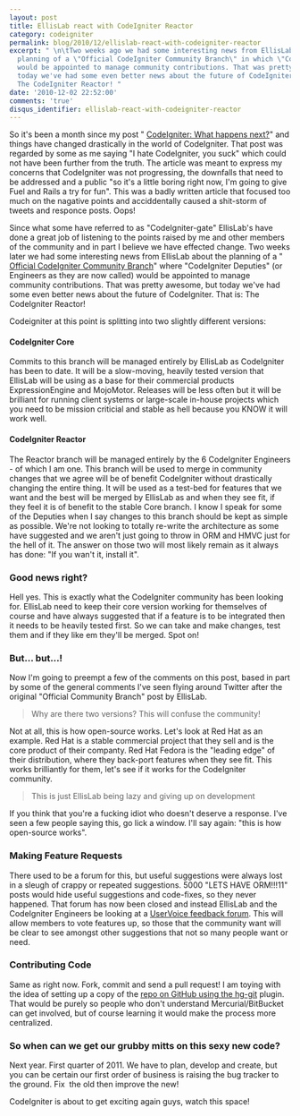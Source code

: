 ```yaml
---
layout: post
title: EllisLab react with CodeIgniter Reactor
category: codeigniter
permalink: blog/2010/12/ellislab-react-with-codeigniter-reactor
excerpt: " \n\tTwo weeks ago we had some interesting news from EllisLab about the
  planning of a \"Official CodeIgniter Community Branch\" in which \"CodeIgniter Deputies\"
  would be appointed to manage community contributions. That was pretty awesome, but
  today we've had some even better news about the future of CodeIgniter. That is:
  The CodeIgniter Reactor! "
date: '2010-12-02 22:52:00'
comments: 'true'
disqus_identifier: ellislab-react-with-codeigniter-reactor
---
```


So it's been a month since my post " [CodeIgniter: What happens next?](/blog/2010/10/what-happens-next)" and things have changed drastically in the world of CodeIgniter. That post was regarded by some as me saying "I hate CodeIgniter, you suck" which could not have been further from the truth. The article was meant to express my concerns that CodeIgniter was not progressing, the downfalls that need to be addressed and a public "so it's a little boring right now, I'm going to give Fuel and Rails a try for fun". This was a badly written article that focused too much on the nagative points and acciddentally caused a shit-storm of tweets and responce posts. Oops!

Since what some have referred to as "CodeIgniter-gate" EllisLab's have done a great job of listening to the points raised by me and other members of the community and in part I believe we have effected change. Two weeks later we had some interesting news from EllisLab about the planning of a " [Official CodeIgniter Community Branch](http://codeigniter.com/news/the_official_codeigniter_community_branch/)" where "CodeIgniter Deputies" (or Engineers as they are now called) would be appointed to manage community contributions. That was pretty awesome, but today we've had some even better news about the future of CodeIgniter. That is: The CodeIgniter Reactor!

Codeigniter at this point is splitting into two slightly different versions:

#### CodeIgniter Core

Commits to this branch will be managed entirely by EllisLab as CodeIgniter has been to date. It will be a slow-moving, heavily tested version that EllisLab will be using as a base for their commercial products ExpressionEngine and MojoMotor. Releases will be less often but it will be brilliant for running client systems or large-scale in-house projects which you need to be mission criticial and stable as hell because you KNOW it will work well.

#### CodeIgniter Reactor

The Reactor branch will be managed entirely by the 6 CodeIgniter Engineers - of which I am one. This branch will be used to merge in community changes that we agree will be of benefit CodeIgniter without drastically changing the entire thing. It will be used as a test-bed for features that we want and the best will be merged by EllisLab as and when they see fit, if they feel it is of benefit to the stable Core branch. I know I speak for some of the Deputies when I say changes to this branch should be kept as simple as possible. We're not looking to totally re-write the architecture as some have suggested and we aren't just going to throw in ORM and HMVC just for the hell of it. The answer on those two will most likely remain as it always has done: "If you wan't it, install it".

### Good news right?

Hell yes. This is exactly what the CodeIgniter community has been looking for. EllisLab need to keep their core version working for themselves of course and have always suggested that if a feature is to be integrated then it needs to be heavily tested first. So we can take and make changes, test them and if they like em they'll be merged. Spot on!

### But... but...!

Now I'm going to preempt a few of the comments on this post, based in part by some of the general comments I've seen flying around Twitter after the original "Official Community Branch" post by EllisLab.

> Why are there two versions? This will confuse the community!

Not at all, this is how open-source works. Let's look at Red Hat as an example. Red Hat is a stable commercial project that they sell and is the core product of their companty. Red Hat Fedora is the "leading edge" of their distribution, where they back-port features when they see fit. This works brilliantly for them, let's see if it works for the CodeIgniter community.

> This is just EllisLab being lazy and giving up on development

If you think that you're a fucking idiot who doesn't deserve a response. I've seen a few people saying this, go lick a window. I'll say again: "this is how open-source works".

### Making Feature Requests

There used to be a forum for this, but useful suggestions were always lost in a sleugh of crappy or repeated suggestions. 5000 "LETS HAVE ORM!!!11" posts would hide useful suggestions and code-fixes, so they never happened. That forum has now been closed and instead EllisLab and the CodeIgniter Engineers be looking at a [UserVoice feedback forum](http://codeigniter.uservoice.com/). This will allow members to vote features up, so those that the community want will be clear to see amongst other suggestions that not so many people want or need.

### Contributing Code

Same as right now. Fork, commit and send a pull request! I am toying with the idea of setting up a copy of the [repo on GitHub using the hg-git](news/2010/07/bitbucket-or-github) plugin. That would be purely so people who don't understand Mercurial/BitBucket can get involved, but of course learning it would make the process more centralized.

### So when can we get our grubby mitts on this sexy new code?

Next year. First quarter of 2011. We have to plan, develop and create, but you can be certain our first order of business is raising the bug tracker to the ground. Fix  the old then improve the new!

CodeIgniter is about to get exciting again guys, watch this space!

